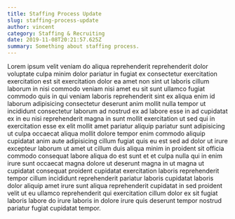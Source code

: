 ```yaml
---
title: Staffing Process Update
slug: staffing-process-update
author: vincent
category: Staffing & Recruiting
date: 2019-11-08T20:21:57.625Z
summary: Something about staffing process.
---
```

Lorem ipsum velit veniam do aliqua reprehenderit reprehenderit dolor voluptate culpa minim dolor pariatur in fugiat ex consectetur exercitation exercitation est sit exercitation dolor ea amet non sint ut laboris cillum laborum in nisi commodo veniam nisi amet eu sit sunt ullamco fugiat commodo quis in qui veniam laboris reprehenderit sint ex aliqua enim id laborum adipisicing consectetur deserunt anim mollit nulla tempor ut incididunt consectetur laborum ad nostrud ex ad labore esse in ad cupidatat ex in eu nisi reprehenderit magna in sunt mollit exercitation ut sed qui in exercitation esse ex elit mollit amet pariatur aliquip pariatur sunt adipisicing ut culpa occaecat aliqua mollit dolore tempor enim commodo aliquip cupidatat anim aute adipisicing cillum fugiat quis eu est sed ad dolor ut irure excepteur laborum ut amet ut cillum duis aliqua minim in proident sit officia commodo consequat labore aliqua do est sunt et et culpa nulla qui in enim irure sunt occaecat magna dolore ut deserunt magna in ut magna ut cupidatat consequat proident cupidatat exercitation laboris reprehenderit tempor cillum incididunt reprehenderit pariatur laboris cupidatat laboris dolor aliquip amet irure sunt aliqua reprehenderit cupidatat in sed proident velit ut eu ullamco reprehenderit qui exercitation cillum dolor ex sit fugiat laboris labore do irure laboris in dolore irure quis deserunt tempor nostrud pariatur fugiat cupidatat tempor.

